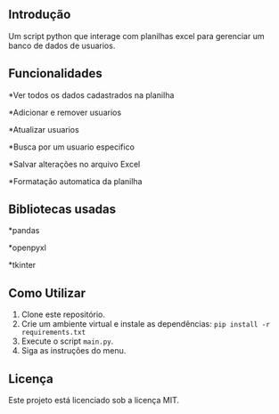 ## Introdução
Um script python que interage com planilhas excel para gerenciar um banco de dados de usuarios.

## Funcionalidades
*Ver todos os dados cadastrados na planilha

*Adicionar e remover usuarios

*Atualizar usuarios

*Busca por um usuario especifico

*Salvar alterações no arquivo Excel

*Formatação automatica da planilha

## Bibliotecas usadas
*pandas

*openpyxl

*tkinter

## Como Utilizar
1. Clone este repositório.
2. Crie um ambiente virtual e instale as dependências: `pip install -r requirements.txt`
3. Execute o script `main.py`.
4. Siga as instruções do menu.

## Licença
Este projeto está licenciado sob a licença MIT.